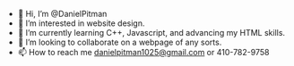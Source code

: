 - 👋 Hi, I’m @DanielPitman
- 👀 I’m interested in website design.
- 🌱 I’m currently learning C++, Javascript, and advancing my HTML skills.
- 💞️ I’m looking to collaborate on a webpage of any sorts.
- 📫 How to reach me danielpitman1025@gmail.com or 410-782-9758

<!---
DanielPitman/DanielPitman is a ✨ special ✨ repository because its `README.md` (this file) appears on your GitHub profile.
You can click the Preview link to take a look at your changes.
--->
